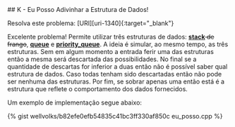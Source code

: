  <div id="eu_posso">
 
 </div>
## K - Eu Posso Adivinhar a Estrutura de Dados!

Resolva este problema:
[URI][uri-1340]{:target="_blank"}

Excelente problema! Permite utilizar três estruturas de dados: <a href="http://www.cplusplus.com/reference/stack/stack/"><b>stack</b></a><strike> de frango</strike>, <a href="http://www.cplusplus.com/reference/queue/queue/"><b>queue</b></a> e <a href="http://www.cplusplus.com/reference/queue/priority_queue/"><b>priority_queue</b></a>. A ideia é simular, ao mesmo tempo, as três estruturas. Sem em algum momento a entrada ferir uma das estruturas então a mesma será descartada das possibilidades. No final se a quantidade de descartas for inferior a duas então não é possível saber qual estrutura de dados. Caso todas tenham sido descartadas então não pode ser nenhuma das estruturas. Por fim, se sobrar apenas uma então está é a estrutura que reflete o comportamento dos dados fornecidos.

Um exemplo de implementação segue abaixo:

{% gist wellvolks/b82efe0efb54835c41bc3ff330af850c eu_posso.cpp %}


[uri-1519]:		https://www.urionlinejudge.com.br/judge/pt/problems/view/1340

